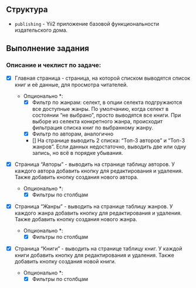 ## Структура

- `publishing` - Yii2 приложение базовой функциональности издательского дома.

## Выполнение задания

### Описание и чеклист по задаче:
- [x] Главная страница - cтраница, на которой списком выводятся список книг и её данные, для просмотра читателей.
  - Опционально *:
    - [x] Фильтр по жанрам: селект, в опции селекта подгружаются все доступные жанры. По умолчанию, когда селект в состоянии “не выбрано”, просто выводятся все книги. При выборе из селекта конкретного жанра, происходит фильтрация списка книг по выбранному жанру.
    - [x] Фильтр по авторам, аналогично
    - [] На странице выводить 2 списка: “Топ-3 авторов” и “Топ-3 жанров”. Если данных недостаточно, выводить две или одну запись, но всё в порядке убывания.

- [x] Страница “Авторы” - выводить на странице таблицу авторов. У каждого автора добавить кнопку для редактирования и удаления. Также добавить кнопку создания нового автора.
  - Опционально *:
    - [x] Фильтры по столбцам

- [x] Страница “Жанры” - выводить на странице таблицу жанров. У каждого жанра добавить кнопку для редактирования и удаления. Также добавить кнопку создания нового жанра.
  - Опционально *:
    - [x] Фильтры по столбцам

- [x] Страница “Книги” - выводить на странице таблицу книг. У каждой книги добавить кнопку для редактирования и удаления. Также добавить кнопку создания новой книги.
  - Опционально *:
    - [x] Фильтры по столбцам
